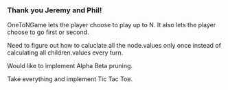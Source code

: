 ### Thank you Jeremy and Phil! ######

OneToNGame lets the player choose to play up to N. It also lets the player choose to go first or second.

Need to figure out how to caluclate all the node.values only once instead of calculating all children.values every turn.

Would like to implement Alpha Beta pruning.

Take everything and implement Tic Tac Toe.